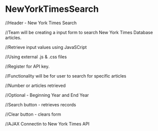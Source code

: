 # NewYorkTimesSearch



//Header - New York Times Search

//Team will be creating a input form to search New York Times Database articles.

//Retrieve input values using JavaSCript

//Using external .js & .css files

//Register for API key.

//Functionality will be for user to search for specific articles

//Number or articles retrieved 

//Optional  - Beginning Year and End Year

//Search button - retrieves records


//Clear button - clears form


//AJAX Connectin to New York Times API





